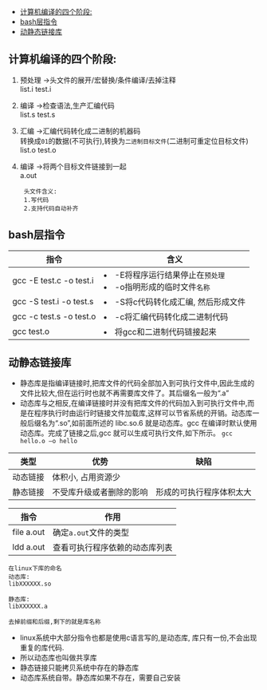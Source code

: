 - [计算机编译的四个阶段:](#计算机编译的四个阶段)
- [bash层指令](#bash层指令)
- [动静态链接库](#动静态链接库)

## 计算机编译的四个阶段:
1. 预处理 ->头文件的展开/宏替换/条件编译/去掉注释\
list.i  test.i
2. 编译 ->检查语法,生产汇编代码\
list.s  test.s
3. 汇编 ->汇编代码转化成二进制的机器码\
转换成`01`的数据(不可执行),转换为`二进制目标文件`(二进制可重定位目标文件)\
list.o  test.o                         
1. 编译 ->将两个目标文件链接到一起\
a.out

        头文件含义:
        1.写代码
        2.支持代码自动补齐

## bash层指令
|指令|含义|
|---|---|
|gcc -E test.c -o test.i|<li>-E将程序运行结果停止在`预处理`<li>-o指明形成的临时文件`名称`|
|gcc -S test.i -o test.s|<li>-S将c代码转化成汇编, 然后形成文件|
|gcc -c test.s -o test.o|<li>-c将汇编代码转化成二进制代码|
|gcc test.o|<li>将gcc和二进制代码链接起来|

## 动静态链接库
- 静态库是指编译链接时,把库文件的代码全部加入到可执行文件中,因此生成的文件比较大,但在运行时也就不再需要库文件了。其后缀名一般为“.a”
- 动态库与之相反,在编译链接时并没有把库文件的代码加入到可执行文件中,而是在程序执行时由运行时链接文件加载库,这样可以节省系统的开销。动态库一般后缀名为“.so”,如前面所述的 libc.so.6 就是动态库。gcc 在编译时默认使用动态库。完成了链接之后,gcc 就可以生成可执行文件,如下所示。 `gcc hello.o –o hello`

|类型|优势|缺陷|
|---|---|---|
|动态链接|体积小, 占用资源少||
|静态链接|不受库升级或者删除的影响|形成的可执行程序体积太大|

|指令|作用|
|---|---|
|file a.out|确定`a.out`文件的类型|
|ldd a.out|查看可执行程序依赖的动态库列表|

    在linux下库的命名
    动态库:
    libXXXXXX.so

    静态库:
    libXXXXXX.a

    去掉前缀和后缀,剩下的就是库名称

- linux系统中大部分指令也都是使用c语言写的,是动态库, 库只有一份,不会出现重复的库代码.
- 所以动态库也叫做共享库
- 静态链接只能拷贝系统中存在的静态库
- 动态库系统自带。静态库如果不存在，需要自己安装